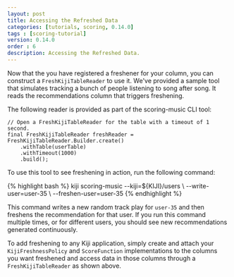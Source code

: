 ```yaml
---
layout: post
title: Accessing the Refreshed Data
categories: [tutorials, scoring, 0.14.0]
tags : [scoring-tutorial]
version: 0.14.0
order : 6
description: Accessing the Refreshed Data.
---
```

Now that the you have registered a freshener for your column, you can construct a
`FreshKijiTableReader` to use it. We've provided a sample tool that simulates tracking
a bunch of people listening to song after song. It reads the recommendations column that
triggers freshening.

The following reader is provided as part of the
scoring-music CLI tool:

    // Open a FreshKijiTableReader for the table with a timeout of 1 second.
    final FreshKijiTableReader freshReader = FreshKijiTableReader.Builder.create()
        .withTable(userTable)
        .withTimeout(1000)
        .build();

To use this tool to see freshening in action, run the following command:

<div class="userinput">
{% highlight bash %}
kiji scoring-music --kiji=${KIJI}/users \
--write-user=user-35 \
--freshen-user=user-35
{% endhighlight %}
</div>

This command writes a new random track play for `user-35` and then freshens the
recommendation for that user. If you run this command multiple times, or for different users,
you should see new recommendations generated continuously.

To add freshening to any Kiji application, simply create and attach your
`KijiFreshnessPolicy` and `ScoreFunction` implementations to the columns you want
freshened and access data in those columns through a `FreshKijiTableReader` as shown above.


